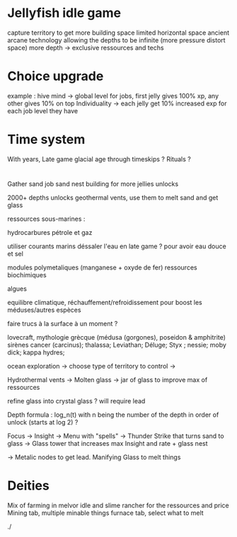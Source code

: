 # Jellyfish idle game

capture territory to get more building space
limited horizontal space
ancient arcane technology allowing the depths to be infinite (more pressure distort space)
more depth -> exclusive ressources and techs  

# Choice upgrade
example :
hive mind -> global level for jobs, first jelly gives 100% xp, any other gives 10% on top
Individuality -> each jelly get 10% increased exp for each job level they have

# Time system

With years, Late game glacial age through timeskips ? Rituals ?

# 

Gather sand job
sand nest building for more jellies
unlocks 

2000+ depths unlocks geothermal vents, use them to melt sand and get glass


ressources sous-marines :

hydrocarbures pétrole et gaz


utiliser courants marins
déssaler l'eau en late game ? pour avoir eau douce et sel

modules polymetaliques (manganese + oxyde de fer)
ressources biochimiques 

algues

equilibre climatique, réchauffement/refroidissement pour boost les méduses/autres espèces

faire trucs à la surface à un moment ?

lovecraft, mythologie grècque (médusa (gorgones), poseidon & amphitrite) sirènes
cancer (carcinus); thalassa; Leviathan; Déluge; Styx ; nessie; moby dick; kappa
hydres;



ocean exploration -> choose type of territory to control ->

Hydrothermal vents -> Molten glass -> jar of glass to improve max of ressources

refine glass into crystal glass ? will require lead

Depth formula : log_n(t) with n being the number of the depth in order of unlock (starts at log 2) ?


Focus -> Insight -> Menu with "spells" -> Thunder Strike that turns sand to glass -> Glass tower that increases max Insight and rate + glass nest

 -> Metalic nodes to get lead. Manifying Glass to melt things

 # Deities 

 Mix of farming in melvor idle and slime rancher for the ressources and price
 Mining tab, multiple minable things
 furnace tab, select what to melt

./